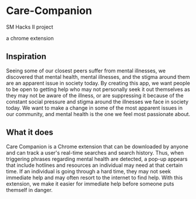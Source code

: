 # Care-Companion
SM Hacks II project

a chrome extension

## Inspiration
Seeing some of our closest peers suffer from mental illnesses, we discovered that mental health, mental illnesses, and the stigma around them are an apparent issue in society today. By creating this app, we want people to be open to getting help who may not personally seek it out themselves as they may not be aware of the illness, or are suppressing it because of the constant social pressure and stigma around the illnesses we face in society today. We want to make a change in some of the most apparent issues in our community, and mental health is the one we feel most passionate about.

## What it does
Care Companion is a Chrome extension that can be downloaded by anyone and can track a user's real-time searches and search history. Thus, when triggering phrases regarding mental health are detected, a pop-up appears that include hotlines and resources an individual may need at that certain time. If an individual is going through a hard time, they may not seek immediate help and may often resort to the internet to find help. With this extension, we make it easier for immediate help before someone puts themself in danger.

